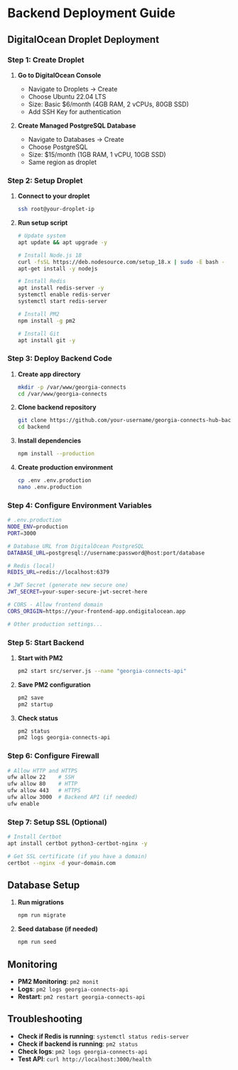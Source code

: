 # Backend Deployment Guide

## DigitalOcean Droplet Deployment

### Step 1: Create Droplet

1. **Go to DigitalOcean Console**

   - Navigate to Droplets → Create
   - Choose Ubuntu 22.04 LTS
   - Size: Basic $6/month (4GB RAM, 2 vCPUs, 80GB SSD)
   - Add SSH Key for authentication

2. **Create Managed PostgreSQL Database**
   - Navigate to Databases → Create
   - Choose PostgreSQL
   - Size: $15/month (1GB RAM, 1 vCPU, 10GB SSD)
   - Same region as droplet

### Step 2: Setup Droplet

1. **Connect to your droplet**

   ```bash
   ssh root@your-droplet-ip
   ```

2. **Run setup script**

   ```bash
   # Update system
   apt update && apt upgrade -y

   # Install Node.js 18
   curl -fsSL https://deb.nodesource.com/setup_18.x | sudo -E bash -
   apt-get install -y nodejs

   # Install Redis
   apt install redis-server -y
   systemctl enable redis-server
   systemctl start redis-server

   # Install PM2
   npm install -g pm2

   # Install Git
   apt install git -y
   ```

### Step 3: Deploy Backend Code

1. **Create app directory**

   ```bash
   mkdir -p /var/www/georgia-connects
   cd /var/www/georgia-connects
   ```

2. **Clone backend repository**

   ```bash
   git clone https://github.com/your-username/georgia-connects-hub-backend.git backend
   cd backend
   ```

3. **Install dependencies**

   ```bash
   npm install --production
   ```

4. **Create production environment**
   ```bash
   cp .env .env.production
   nano .env.production
   ```

### Step 4: Configure Environment Variables

```bash
# .env.production
NODE_ENV=production
PORT=3000

# Database URL from DigitalOcean PostgreSQL
DATABASE_URL=postgresql://username:password@host:port/database

# Redis (local)
REDIS_URL=redis://localhost:6379

# JWT Secret (generate new secure one)
JWT_SECRET=your-super-secure-jwt-secret-here

# CORS - Allow frontend domain
CORS_ORIGIN=https://your-frontend-app.ondigitalocean.app

# Other production settings...
```

### Step 5: Start Backend

1. **Start with PM2**

   ```bash
   pm2 start src/server.js --name "georgia-connects-api"
   ```

2. **Save PM2 configuration**

   ```bash
   pm2 save
   pm2 startup
   ```

3. **Check status**
   ```bash
   pm2 status
   pm2 logs georgia-connects-api
   ```

### Step 6: Configure Firewall

```bash
# Allow HTTP and HTTPS
ufw allow 22    # SSH
ufw allow 80    # HTTP
ufw allow 443   # HTTPS
ufw allow 3000  # Backend API (if needed)
ufw enable
```

### Step 7: Setup SSL (Optional)

```bash
# Install Certbot
apt install certbot python3-certbot-nginx -y

# Get SSL certificate (if you have a domain)
certbot --nginx -d your-domain.com
```

## Database Setup

1. **Run migrations**

   ```bash
   npm run migrate
   ```

2. **Seed database (if needed)**
   ```bash
   npm run seed
   ```

## Monitoring

- **PM2 Monitoring**: `pm2 monit`
- **Logs**: `pm2 logs georgia-connects-api`
- **Restart**: `pm2 restart georgia-connects-api`

## Troubleshooting

- **Check if Redis is running**: `systemctl status redis-server`
- **Check if backend is running**: `pm2 status`
- **Check logs**: `pm2 logs georgia-connects-api`
- **Test API**: `curl http://localhost:3000/health`
